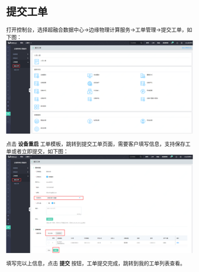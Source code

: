 # 提交工单

打开控制台，选择超融合数据中心->边缘物理计算服务->工单管理->提交工单，如下图：
![](https://github.com/jdcloudcom/cn/blob/cn-edge-physical-computing-service/documentation/Hyper-Converged-IDC/Edge-Physical-Computing-Service/Image/EPCSWO001.png)

点击 **设备重启** 工单模板，跳转到提交工单页面，需要客户填写信息，支持保存工单或者立即提交，如下图：
![提交工单填写页面查看连接](https://github.com/jdcloudcom/cn/blob/cn-edge-physical-computing-service/documentation/Hyper-Converged-IDC/Edge-Physical-Computing-Service/Image/EPCSWO003.png)

填写完以上信息，点击 **提交** 按钮，工单提交完成，跳转到我的工单列表查看。
